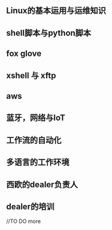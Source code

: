 ## Linux的基本运用与运维知识
## shell脚本与python脚本
## fox glove
## xshell 与 xftp
## aws
## 蓝牙，网络与IoT
## 工作流的自动化
## 多语言的工作环境 
## 西欧的dealer负责人
## dealer的培训
//TO DO more